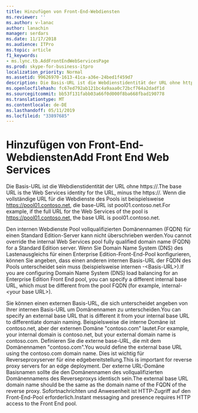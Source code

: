 ```yaml
---
title: Hinzufügen von Front-End-Webdiensten
ms.reviewer: ''
ms.author: v-lanac
author: lanachin
manager: serdars
ms.date: 11/17/2018
ms.audience: ITPro
ms.topic: article
f1_keywords:
- ms.lync.tb.AddFrontEndWebServicesPage
ms.prod: skype-for-business-itpro
localization_priority: Normal
ms.assetid: 99626970-1613-41ca-a36e-24bed1f459d7
description: Die Basis-URL ist die Webdienstidentität der URL ohne https://. Wenn die vollständige URL für die Webdienste des Pools ist beispielsweise https://pool01.contoso.net, die base-URL ist pool01.contoso.net.
ms.openlocfilehash: fc67ed792ab121bc4a9aaa0c72bcf764a2dadf1d
ms.sourcegitcommit: bb53f131fabb03a66f0d000f8ba668fbad190778
ms.translationtype: MT
ms.contentlocale: de-DE
ms.lasthandoff: 05/11/2019
ms.locfileid: "33897685"
---
```

# <a name="add-front-end-web-services"></a><span data-ttu-id="56dd8-104">Hinzufügen von Front-End-Webdiensten</span><span class="sxs-lookup"><span data-stu-id="56dd8-104">Add Front End Web Services</span></span>
 
<span data-ttu-id="56dd8-105">Die Basis-URL ist die Webdienstidentität der URL ohne https://.</span><span class="sxs-lookup"><span data-stu-id="56dd8-105">The base URL is the Web Services identity for the URL, minus the https://.</span></span> <span data-ttu-id="56dd8-106">Wenn die vollständige URL für die Webdienste des Pools ist beispielsweise https://pool01.contoso.net, die base-URL ist pool01.contoso.net.</span><span class="sxs-lookup"><span data-stu-id="56dd8-106">For example, if the full URL for the Web Services of the pool is https://pool01.contoso.net, the base URL is pool01.contoso.net.</span></span>
  
<span data-ttu-id="56dd8-107">Den internen Webdienste Pool vollqualifizierten Domänennamen (FQDN) für einen Standard Edition-Server kann nicht überschrieben werden.</span><span class="sxs-lookup"><span data-stu-id="56dd8-107">You cannot override the internal Web Services pool fully qualified domain name (FQDN) for a Standard Edition server.</span></span> <span data-ttu-id="56dd8-108">Wenn Sie Domain Name System (DNS) des Lastenausgleichs für einen Enterprise Edition-Front-End-Pool konfigurieren, können Sie angeben, dass einen anderen internen Basis-URL der FQDN des Pools unterscheidet sein muss (beispielsweise internen -\<Basis-URL\>).</span><span class="sxs-lookup"><span data-stu-id="56dd8-108">If you are configuring Domain Name System (DNS) load balancing for an Enterprise Edition Front End pool, you can specify a different internal base URL, which must be different from the pool FQDN (for example, internal-\<your base URL\>).</span></span>
  
<span data-ttu-id="56dd8-109">Sie können einen externen Basis-URL, die sich unterscheidet angeben von Ihrer internen Basis-URL um Domänennamen zu unterscheiden.</span><span class="sxs-lookup"><span data-stu-id="56dd8-109">You can specify an external base URL that is different it from your internal base URL to differentiate domain naming.</span></span> <span data-ttu-id="56dd8-110">Beispielsweise die interne Domäne ist contoso.net, aber der externen Domäne "contoso.com" lautet.</span><span class="sxs-lookup"><span data-stu-id="56dd8-110">For example, your internal domain is contoso.net, but your external domain name is contoso.com.</span></span> <span data-ttu-id="56dd8-111">Definieren Sie die externe base-URL, die mit dem Domänennamen "contoso.com".</span><span class="sxs-lookup"><span data-stu-id="56dd8-111">You would define the external base URL using the contoso.com domain name.</span></span> <span data-ttu-id="56dd8-112">Dies ist wichtig für Reverseproxyserver für eine edgebereitstellung.</span><span class="sxs-lookup"><span data-stu-id="56dd8-112">This is important for reverse proxy servers for an edge deployment.</span></span> <span data-ttu-id="56dd8-113">Der externe URL-Domäne Basisnamen sollte die den Domänennamen des vollqualifizierten Domänennamens des Reverseproxys identisch sein.</span><span class="sxs-lookup"><span data-stu-id="56dd8-113">The external base URL domain name should be the same as the domain name of the FQDN of the reverse proxy.</span></span> <span data-ttu-id="56dd8-114">Sofortnachrichten und Anwesenheit ist HTTP-Zugriff auf den Front-End-Pool erforderlich.</span><span class="sxs-lookup"><span data-stu-id="56dd8-114">Instant messaging and presence requires HTTP access to the Front End pool.</span></span>
  

